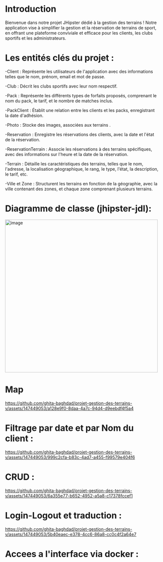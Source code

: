 # Introduction 
Bienvenue dans notre projet JHipster dédié à la gestion des terrains ! Notre application vise à simplifier la gestion et la réservation de terrains de sport, en offrant une plateforme conviviale et efficace pour les clients, les clubs sportifs et les administrateurs.

# Les entités clés du projet :
-Client : Représente les utilisateurs de l'application avec des informations telles que le nom, prénom, email et mot de passe.

-Club : Décrit les clubs sportifs avec leur nom respectif.

-Pack : Représente les différents types de forfaits proposés, comprenant le nom du pack, le tarif, et le nombre de matches inclus.

-PackClient : Établit une relation entre les clients et les packs, enregistrant la date d'adhésion.

-Photo : Stocke des images, associées aux terrains .

-Reservation : Enregistre les réservations des clients, avec la date et l'état de la réservation.

-ReservationTerrain : Associe les réservations à des terrains spécifiques, avec des informations sur l'heure et la date de la réservation.

-Terrain : Détaille les caractéristiques des terrains, telles que le nom, l'adresse, la localisation géographique, le rang, le type, l'état, la description, le tarif, etc.

-Ville et Zone : Structurent les terrains en fonction de la géographie, avec la ville contenant des zones, et chaque zone comprenant plusieurs terrains.

# Diagramme de classe (jhipster-jdl):
<img width="500" alt="image" src="https://github.com/ghita-baghdad/projet-gestion-des-terrains-v/assets/147450314/552727ce-b72b-4963-a4c4-991edef9b057">

# Map

https://github.com/ghita-baghdad/projet-gestion-des-terrains-v/assets/147449053/a128e9f0-8daa-4a7c-94d4-d9eebdf4f5a4

# Filtrage par date et par Nom du client :

https://github.com/ghita-baghdad/projet-gestion-des-terrains-v/assets/147449053/999c2cfa-b83c-4ad7-a455-f99579e404f6

# CRUD :

https://github.com/ghita-baghdad/projet-gestion-des-terrains-v/assets/147449053/6a355e77-b652-4952-a5a8-c17378fccef1

# Login-Logout et traduction : 

https://github.com/ghita-baghdad/projet-gestion-des-terrains-v/assets/147449053/5b40eaec-e378-4cc6-86a8-cc0c4f2a64e7

# Accees a l'interface via docker :





